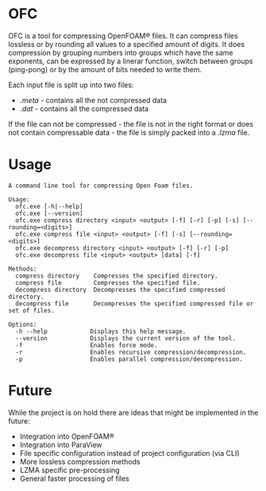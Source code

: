 # OFC
OFC is a tool for compressing OpenFOAM® files. It can compress files lossless or by rounding all values to a specified amount of digits. It does compression by grouping numbers into groups which have the same exponents, can be expressed by a linerar function, switch between groups (ping-pong) or by the amount of bits needed to write them.

Each input file is split up into two files: 

 - _.meta_ - contains all the not compressed data
 - _.dat_ - contains all the compressed data

If the file can not be compressed - the file is not in the right format or does not contain compressable data - the file is simply packed into a _.lzma_ file.

# Usage

```
A command line tool for compressing Open Foam files.

Usage:
  ofc.exe [-h|--help]
  ofc.exe [--version]
  ofc.exe compress directory <input> <output> [-f] [-r] [-p] [-s] [--rounding=<digits>]
  ofc.exe compress file <input> <output> [-f] [-s] [--rounding=<digits>]
  ofc.exe decompress directory <input> <output> [-f] [-r] [-p]
  ofc.exe decompress file <input> <output> [data] [-f]

Methods:
  compress directory    Compresses the specified directory.
  compress file         Compresses the specified file.
  decompress directory  Decompresses the specified compressed directory.
  decompress file       Decompresses the specified compressed file or set of files.

Options:
  -h --help            Displays this help message.
  --version            Displays the current version of the tool.
  -f                   Enables force mode.
  -r                   Enables recursive compression/decompression.
  -p                   Enables parallel compression/decompression.
```

# Future
While the project is on hold there are ideas that might be implemented in the future:

 - Integration into OpenFOAM®
 - Integration into ParaView
 - File specific configuration instead of project configuration (via CLI)
 - More lossless compression methods
 - LZMA specific pre-processing
 - General faster processing of files
